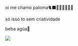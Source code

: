 

oi me chamo paloma🐈‍⬛🌈🥖🍞💚🐕‍🦺

só isso to sem criatividade

beba agúa🥤

![](https://pa1.aminoapps.com/6733/59049209c17992a5d4a1f4ad3e4ec47b72adfdd4_hq.gif)
